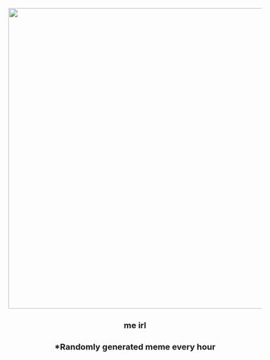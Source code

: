 <p align="center">
        <img src="https://i.redd.it/es6ift6urpx81.jpg" width="600" height="600">
        </p>
        <h3 align="center">me irl</h3>
        <h3 align="center">*Randomly generated meme every hour</h3>
    